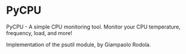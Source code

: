 # PyCPU

PyCPU  - A simple CPU monitoring tool. Monitor your CPU temperature, frequency, load, and more! 

Implementation of the psutil module, by Giampaolo Rodola.